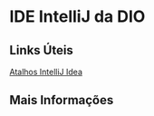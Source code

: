 # IDE IntelliJ da DIO 

## Links Úteis
[Atalhos IntelliJ Idea](http://www.basef.com.br/index.php/Atalhos_do_IntelliJ_Idea)

## Mais Informações
